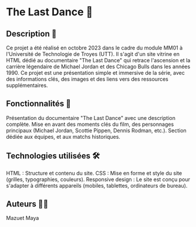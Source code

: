 # The Last Dance 🏀

## Description 📌
Ce projet a été réalisé en octobre 2023 dans le cadre du module MM01 à l'Université de Technologie de Troyes (UTT). Il s'agit d'un site vitrine en HTML dédié au documentaire "The Last Dance" qui retrace l'ascension et la carrière légendaire de Michael Jordan et des Chicago Bulls dans les années 1990. Ce projet est une présentation simple et immersive de la série, avec des informations clés, des images et des liens vers des ressources supplémentaires.

## Fonctionnalités 🎯
Présentation du documentaire "The Last Dance" avec une description complète.
Mise en avant des moments clés du film, des personnages principaux (Michael Jordan, Scottie Pippen, Dennis Rodman, etc.).
Section dédiée aux équipes, et aux matchs historiques.

## Technologies utilisées 🛠
HTML : Structure et contenu du site.
CSS : Mise en forme et style du site (grilles, typographies, couleurs).
Responsive design : Le site est conçu pour s'adapter à différents appareils (mobiles, tablettes, ordinateurs de bureau).

## Auteurs 🧑‍💻
Mazuet Maya
